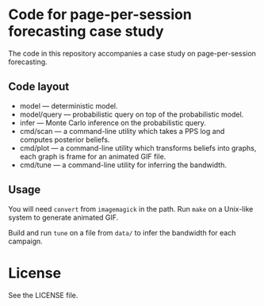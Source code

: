 # Code for page-per-session forecasting case study

The code in this repository accompanies a case
study on page-per-session forecasting.

## Code layout

* model — deterministic model.
* model/query — probabilistic query on top of the probabilistic model.
* infer — Monte Carlo inference on the probabilistic query.
* cmd/scan — a command-line utility which takes a PPS log and computes
	posterior beliefs.
* cmd/plot — a command-line utility which transforms beliefs into
	graphs, each graph is frame for an animated GIF file.
* cmd/tune — a command-line utility for inferring the bandwidth.

## Usage

You will need `convert` from `imagemagick` in the path.
Run `make` on a Unix-like system to generate animated GIF.

Build and run `tune` on a file from `data/` to infer the bandwidth 
for each campaign.

# License

See the LICENSE file.
